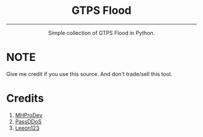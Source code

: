 <h1 align="center">GTPS Flood</h1>
<hr>
<p align="center">Simple collection of GTPS Flood in Python.</p>

# NOTE
Give me credit if you use this source. And don't trade/sell this tool.

# Credits
1. [MHProDev](https://github.com/MHProDev/MHDDoS)
2. [PassDDoS](https://github.com/PassDDoS/AnonyDDoSer)
3. [Leeon123](https://github.com/Leeon123/CC-attack)
